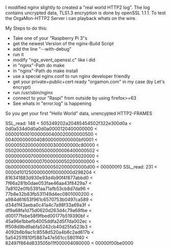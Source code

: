I modified nginx slightly to created a "real world HTTP2 log". The log contains uncrypted data, TLS1.3 encryption is done by openSSL 1.1.1. To test the OrgaMon-HTTP2 Server i can playback whats on the wire.

My Steps to do this:

* Take one of your "Raspberry Pi 3"s
* get the newest Version of the nginx-Build Script
* add the line "--with-debug"
* run it 
* modify "ngx_event_openssl.c" like i did
* in "nginx"-Path do make
* in "nginx"-Path do make install
* use a special nginx.conf to run nginx developer friendly
* get your private+public+cert ready "orgamon.com" in my case (by Let's encrypt)
* run /usr/sbin/nginx
* connect to your "Raspi" from outside by using firefox>=63
* See whats in "error.log" is happening

So you get your first "Hello World" data, unencypted HTTP2-FRAMES

SSL_read: 148
 < 505249202a20485454502f322e300d0a
 < 0d0a534d0d0a0d0a0000120400000000
 < 00000100010000000400020000000500
 < 00400000000408000000000000bf0001
 < 00000502000000000300000000c80000
 < 05020000000005000000006400000502
 < 00000000070000000000000005020000
 < 00000900000007000000050200000000
 < 0b000000030000000502000000000d00
 < 000000f0
SSL_read: 231
 < 0000d101250000000f0000000d298204
 < 816341883d930e93d4b90f4f877abbd0
 < 7f66a281b0dae053fae46aa43f8429a7
 < 7a8102e0fb5391aa71afb53cb8d7da96
 < 77b8e32b83fb531149d4ec0801000200
 < a984d61653f961c6570753b0497ca589
 < d34d1f43aeba0c41a4c7a98f33a69a3f
 < df9a68fa1d75d0620d263d4c79a68fbe
 < d00177febe58f9fbed00177b519390bf
 < 45a96e1bbefb4005ddfa2d5f7da002ec
 < ff508d9bd9abfa5242cb40d25fa523b3
 < 4092b6b9ac1c8558d520a4b6c2ad617b
 < 5a54251f810f5887a47e561cc5801f40
 < 82497f864d833505b11f000004080000
 < 00000f00be0000

 

